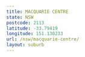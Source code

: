 ```yaml
---
title: MACQUARIE CENTRE
state: NSW
postcode: 2113
latitude: -33.79419
longitude: 151.130233
url: /nsw/macquarie-centre/
layout: suburb
---
```

